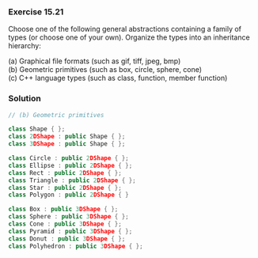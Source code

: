 ### Exercise 15.21

Choose one of the following general abstractions containing a family of types
(or choose one of your own). Organize the types into an inheritance hierarchy:

(a) Graphical file formats (such as gif, tiff, jpeg, bmp)  
(b) Geometric primitives (such as box, circle, sphere, cone)  
(c) C++ language types (such as class, function, member function)

### Solution

```cpp
// (b) Geometric primitives

class Shape { };
class 2DShape : public Shape { };
class 3DShape : public Shape { };

class Circle : public 2DShape { };
class Ellipse : public 2DShape { };
class Rect : public 2DShape { };
class Triangle : public 2DShape { };
class Star : public 2DShape { };
class Polygon : public 2DShape { }

class Box : public 3DShape { };
class Sphere : public 3DShape { };
class Cone : public 3DShape { };
class Pyramid : public 3DShape { };
class Donut : public 3DShape { };
class Polyhedron : public 3DShape { };
```
